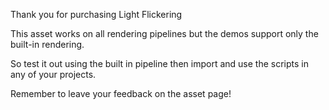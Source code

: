 Thank you for purchasing Light Flickering

This asset works on all rendering pipelines but the demos support only the built-in rendering.

So test it out using the built in pipeline then import and use the scripts in any of your projects.

Remember to leave your feedback on the asset page!